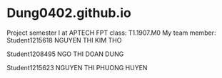 # Dung0402.github.io
Project semester I at APTECH FPT class: T1.1907.M0
My team member:
Student1215618
NGUYEN THI KIM THO

Student1208495
NGO THI DOAN DUNG

Student1215623
NGUYEN THI PHUONG HUYEN
